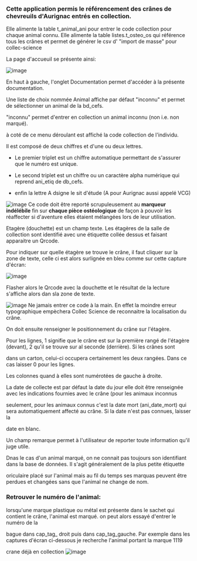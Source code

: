 <h3> Cette application permis le référencement des crânes de chevreuils d'Aurignac entrés en collection. </h3>

Elle alimente la table t_animal_ani pour entrer le code collection pour chaque animal connu.
Elle alimente la table listes.t_osteo_os qui référence tous les crânes et permet de générer le csv d' "import de masse" pour collec-science

La page d'accueuil se présente ainsi:

![image](https://user-images.githubusercontent.com/39738426/158818633-7e2e77b1-8a0d-45f9-9030-2cd2a6203b1d.png)

En haut à gauche, l'onglet Documentation permet d'accéder à la présente documentation.

Une liste de choix nommée Animal affiche par défaut "inconnu" et permet de sélectionner un animal de la bd_cefs.

"inconnu" permet d'entrer en collection un animal inconnu (non i.e. non marqué).

à coté de ce menu déroulant est affiché la code collection de l'individu.

Il est composé de deux chiffres et d'une ou deux lettres. 

- Le premier triplet est un chiffre automatique permettant de s'assurer que le numéro est unique.

- Le second triplet est un chiffre ou un caractère alpha numérique qui reprend ani_etiq de db_cefs.

- enfin la lettre A dsigne le sit d'étude (A pour Aurignac aussi appelé VCG)

![image](https://user-images.githubusercontent.com/39738426/125033795-0fcdf380-e090-11eb-93de-3538ba08a5b4.png) Ce code doit être reporté scrupuleusement au **marqueur indélébile** fin sur **chaque pièce ostéologique** de façon à pouvoir les réaffecter si d'aventure elles étaient mélangées lors de leur utilisation.

Etagère (douchette) est un champ texte. Les étagères de la salle de collection sont identifié avec une étiquette collée dessus et faisant apparaitre un Qrcode.

Pour indiquer sur quelle étagère se trouve le crâne, il faut cliquer sur la zone de texte, celle ci est alors surlignée en bleu comme sur cette capture d'écran:

![image](https://user-images.githubusercontent.com/39738426/158820681-eeb28a65-2aa4-4225-8a91-400a8feb78ae.png)

Flasher alors le Qrcode avec la douchette et le résultat de la lecture s'affiche alors dan sla zone de texte.

![image](https://user-images.githubusercontent.com/39738426/125033795-0fcdf380-e090-11eb-93de-3538ba08a5b4.png) Ne jamais entrer ce code à la main. En effet la moindre erreur typographique empèchera Collec Science de reconnaitre la localisation du crâne.

On doit ensuite renseigner le positionnement du crâne sur l'étagère.

Pour les lignes, 1 signifie que le crâne est sur la première rangé de l'étagère (devant), 2 qu'il se trouve sur al seconde (derrière). Si les crânes sont 

dans un carton, celui-ci occupera certainement les deux rangées. Dans ce cas laisser 0 pour les lignes. 

Les colonnes quand à elles sont numérotées de gauche à droite.

La date de collecte est par défaut la date du jour elle doit être renseignée avec les indications fournies avec le crâne (pour les animaux inconnus 

seulement, pour les animaux connus c'est la date mort (ani_date_mort) qui sera automatiquement affecté au crâne. Si la date n'est pas connues, laisser la 

date en blanc.

Un champ remarque permet à l'utilisateur de reporter toute information qu'il juge utile.

Dnas le cas d'un animal marqué, on ne connait pas toujours son identifiant dans la base de données. Il s'agit généralement de la plus petite étiquette 

oriculaire placé sur l'animal mais au fil du temps ses marquas peuvent être perdues et changées sans que l'animal ne change de nom.

<h3> Retrouver le numéro de l'animal:</h3>

lorsqu'une marque plastique ou métal est présente dans le sachet qui contient le crâne, l'animal est marqué. on peut alors essayé d'entrer le numéro de la 

bague dans cap_tag_ droit puis dans cap_tag_gauche. Par exemple dans les captures d'écran ci-dessous je recherche l'animal portant la marque 1119

crane déjà en collection
![image](https://user-images.githubusercontent.com/39738426/158828052-96c167a0-be06-449e-b032-cba9b7404335.png)





